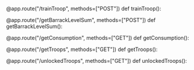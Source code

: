 

@app.route("/trainTroop", methods=["POST"])
def trainTroop():



@app.route("/getBarrackLevelSum", methods=["POST"])
def getBarrackLevelSum():

@app.route("/getConsumption", methods=["GET"])
def getConsumption():

@app.route("/getTroops", methods=["GET"])
def getTroops():

@app.route("/unlockedTroops", methods=["GET"])
def unlockedTroops():